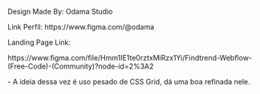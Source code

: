 <p>Design Made By: Odama Studio</p>

<p>Link Perfil: https://www.figma.com/@odama</p>

<p>Landing Page Link:</p>

<p>https://www.figma.com/file/Hmm1IE1te0rztxMiRzx1Yi/Findtrend-Webflow-(Free-Code)-(Community)?node-id=2%3A2</p>

<p>- A ideia dessa vez é uso pesado de CSS Grid, dá uma boa refinada nele.</p>